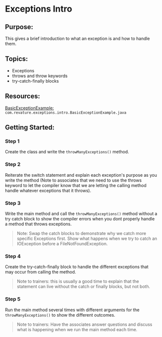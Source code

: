 # Exceptions Intro
## Purpose:
This gives a brief introduction to what an exception is and how to handle them.
## Topics:
* Exceptions
* throws and throw keywords
* try-catch-finally blocks
## Resources:
[BasicExceptionExample:](https://gitlab.com/revature_training/java-team/-/blob/master/java-standard-examples/java/src/main/java/com/revature/exceptions/intro/BasicExceptionExample.java) `com.revature.exceptions.intro.BasicExceptionExample.java`
## Getting Started:
### Step 1
Create the class and write the `throwManyExceptions()` method.
### Step 2
Reiterate the switch statement and explain each exception's purpose as you write the method (Note to associates that we need to use the throws keyword to let the compiler know that we are letting the calling method handle whatever exceptions that it throws).
### Step 3
Write the main method and call the `throwManyExceptions()` method without a try catch block to show the compiler errors when you dont properly handle a method that throws exceptions.
> Note: Swap the catch blocks to demonstrate why we catch more specific Exceptions first. Show what happens when we try to catch an IOException before a FileNotFoundException.
### Step 4
Create the try-catch-finally block to handle the different exceptions that may occur from calling the method.
> Note to trainers: this is usually a good time to explain that the statement can live without the catch or finally blocks, but not both.
### Step 5
Run the main method several times with different arguments for the `throwManyExceptions()` to show the different outcomes.
> Note to trainers: Have the associates answer questions and discuss what is happening when we run the main method each time.